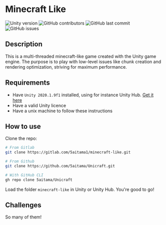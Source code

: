 # Minecraft Like

![Unity version](https://img.shields.io/badge/Unity-2020.1.9f1-green)
![GitHub contributors](https://img.shields.io/github/contributors/5aitama/Unicraft)
![GitHub last commit](https://img.shields.io/github/last-commit/5aitama/Unicraft)
![GitHub issues](https://img.shields.io/github/issues-raw/5aitama/Unicraft)

## Description

This is a multi-threaded minecraft-like game created with the Unity game engine. The purpose is to play with low-level issues like chunk creation and rendering optimization, striving for maximum performance.

## Requirements

-   Have `Unity 2020.1.9f1` installed, using for instance Unity Hub. [Get it here](https://unity3d.com/get-unity/download)
-   Have a valid Unity licence
-   Have a unix machine to follow these instructions

## How to use

Clone the repo:

```sh
# From Gitlab
git clone https://gitlab.com/5aitama1/minecraft-like.git

# From Github
git clone https://github.com/5aitama/Unicraft.git

# With GitHub CLI
gh repo clone 5aitama/Unicraft
```

Load the folder `minecraft-like` in Unity or Unity Hub. You're good to go!

## Challenges

So many of them!